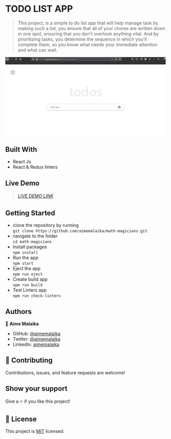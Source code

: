 # TODO LIST APP
> This project, is a simple to do list app that will help manage task by making such a list, you ensure that all of your chores are written down in one spot, ensuring that you don't overlook anything vital. And by prioritizing tasks, you determine the sequence in which you'll complete them, so you know what needs your immediate attention and what can wait.

![screenshot](./src/assets/images/react-todo-app_700.gif)

## Built With
- React Js
- React & Redux linters
## Live Demo
> ###### [LIVE DEMO LINK](https://aime-todo-app.netlify.app)

## Getting Started
- clone the repository by running\
    `git clone https://github.com/aimemalaika/math-magicians.git`
- navigate to the folder\
    `cd math-magicians`
- Install packages\
    `npm install`
- Run the app\
    `npm start`
- Eject the app\
    `npm run eject`
- Create build app\
    `npm run build`
- Test Linters app\
    `npm run check-linters`

## Authors 

👤 **Aime Malaika**
- GitHub: [@aimemalaika](https://github.com/aimemalaika)
- Twitter: [@aimemalaika](https://twitter.com/Aime_Malaika)
- LinkedIn: [aimemalaika](https://linkedin.com/in/aimemalaika)

## :handshake: Contributing
Contributions, issues, and feature requests are welcome!
## Show your support
Give a :star:️ if you like this project!
## :memo: License
This project is [MIT](./MIT.md) licensed.